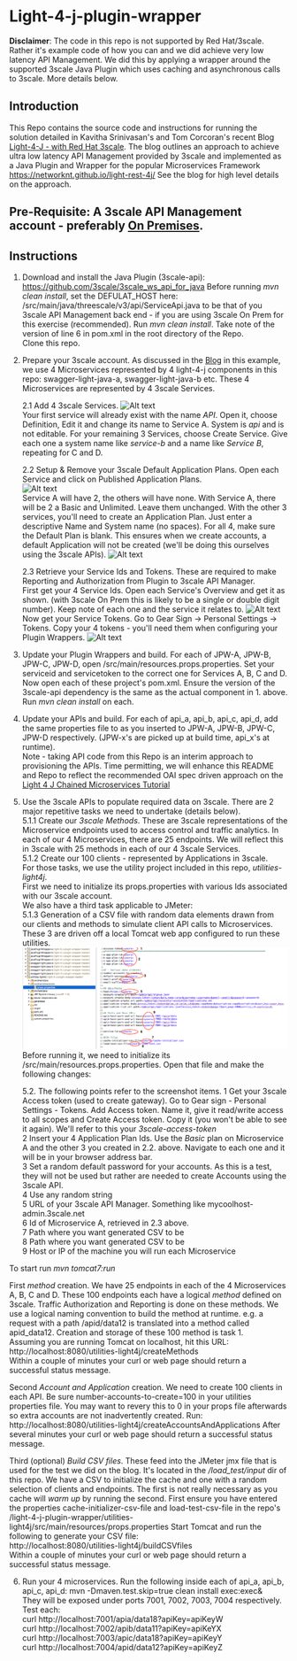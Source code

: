 # Light-4-j-plugin-wrapper

**Disclaimer**: The code in this repo is not supported by Red Hat/3scale. Rather it's example code of how you can and we did achieve very low latency API Management. We did this by applying a wrapper around the supported 3scale Java Plugin which uses caching and asynchronous calls to 3scale. More details below.

## Introduction  
This Repo contains the source code and instructions for running the solution detailed in Kavitha Srinivasan's and Tom Corcoran's recent Blog [Light-4-J - with Red Hat 3scale](http://middlewareblog.redhat.com/2017/07/25/low-latency-api-management-for-microservices-framework-light-4-j-with-red-hat-3scale/). The blog outlines an approach to achieve ultra low latency API Management provided by 3scale and implemented as a Java Plugin and Wrapper for the popular Microservices Framework https://networknt.github.io/light-rest-4j/ See the blog for high level details on the approach.

## Pre-Requisite: A 3scale API Management account - preferably [On Premises](https://support.3scale.net/guides/infrastructure/onpremises20-installation).  

## Instructions
1. Download and install the Java Plugin (3scale-api): https://github.com/3scale/3scale_ws_api_for_java
   Before running *mvn clean install*, set the DEFULAT_HOST here: /src/main/java/threescale/v3/api/ServiceApi.java to be that of you 3scale API Management back end - if you are using 3scale On Prem for this exercise (recommended).
   Run *mvn clean install*.
   Take note of the version of line 6 in pom.xml in the root directory of the Repo.  
   Clone this repo.

2. Prepare your 3scale account.
As discussed in the [Blog](http://middlewareblog.redhat.com/2017/07/25/low-latency-api-management-for-microservices-framework-light-4-j-with-red-hat-3scale/) in this example, we use 4 Microservices represented by 4 light-4-j components in this repo: swagger-light-java-a, swagger-light-java-b etc. These 4 Microservices are represented by 4 3scale Services.  
	  
	2.1 Add 4 3scale Services. ![Alt text](https://github.com/tnscorcoran/light-4-j-plugin-wrapper/blob/master/_images/1-3scaleServices.png)  
	Your first service will already exist with the name *API*. Open it, choose Definition, Edit it and change its name to Service A. System is *api* and is not editable.
	For your remaining 3 Services, choose Create Service. Give each one a system name like *service-b* and a name like *Service B*, repeating for C and D.  
	  
	2.2 Setup & Remove your 3scale Default Application Plans. Open each Service and click on Published Application Plans.  
	![Alt text](https://github.com/tnscorcoran/light-4-j-plugin-wrapper/blob/master/_images/2-Applications-PlansLink.png)  
	Service A will have 2, the others will have none. With Service A, there will be 2 a Basic and Unlimited. Leave them unchanged. With the other 3 services, you'll need to create an Application Plan. Just enter a descriptive Name and System name (no spaces). For all 4, make sure the Default Plan is blank. This ensures when we create accounts, a default Application will not be created (we'll be doing this ourselves using the 3scale APIs).
	![Alt text](https://github.com/tnscorcoran/light-4-j-plugin-wrapper/blob/master/_images/2-Applications-PlansList.png)  
	  
	2.3 Retrieve your Service Ids and Tokens. These are required to make Reporting and Authorization from Plugin to 3scale API Manager.  
	First get your 4 Service Ids. Open each Service's Overview and get it as shown. (with 3scale On Prem this is likely to be a single or double digit number). Keep note of each one and the service it relates to.
	![Alt text](https://github.com/tnscorcoran/light-4-j-plugin-wrapper/blob/master/_images/3-Service-Id.png)  
	Now get your Service Tokens. Go to Gear Sign -> Personal Settings -> Tokens. Copy your 4 tokens - you'll need them when configuring your Plugin Wrappers.
	![Alt text](https://github.com/tnscorcoran/light-4-j-plugin-wrapper/blob/master/_images/4-Service-tokens.png)  
	
3. Update your Plugin Wrappers and build. For each of JPW-A, JPW-B, JPW-C, JPW-D, open /src/main/resources.props.properties. Set your serviceid and servicetoken to the correct one for Services A, B, C and D. Now open each of these project's pom.xml. Ensure the version of the 3scale-api dependency is the same as the actual component in 1. above.  
Run *mvn clean install* on each.
	
4. Update your APIs and build. For each of api_a, api_b, api_c, api_d, add the same properties file to as you inserted to JPW-A, JPW-B, JPW-C, JPW-D respectively. (JPW-x's are picked up at build time, api_x's at runtime).  
Note - taking API code from this Repo is an interim approach to provisioning the APIs. Time permitting, we will enhance this README and Repo to reflect the recommended OAI spec driven approach on the [Light 4 J Chained Microservices Tutorial](https://networknt.github.io/light-rest-4j/tutorial/ms-chain/) 

5. Use the 3scale APIs to populate required data on 3scale. There are 2 major repetitive tasks we need to undertake (details below).  
	5.1.1 Create our *3scale Methods*. These are 3scale representations of the Microservice endpoints used to access control and traffic analytics. In each of our 4 Microservices, there are 25 endpoints. We will reflect this in 3scale with 25 methods in each of our 4 3scale Services.  
	5.1.2 Create our 100 clients - represented by Applications in 3scale.  
For those tasks, we use the utility project included in this repo, *utilities-light4j*.  
First we need to initialize its props.properties with various Ids associated with our 3scale account.  
We also have a third task applicable to JMeter:  
	5.1.3  Generation of a CSV file with random data elements drawn from our clients and methods to simulate client API calls to Microservices.   
These 3 are driven off a local Tomcat web app configured to run these utilities.
![Utilities-props.properties](https://raw.githubusercontent.com/tnscorcoran/light-4-j-plugin-wrapper/master/_images/5-Utilities-props.properties.png)  
Before running it, we need to initialize its /src/main/resources.props.properties. Open that file and make the following changes:

	5.2. The following points refer to the screenshot items. 
	1 Get your 3scale Access token (used to create gateway). Go to Gear sign - Personal Settings - Tokens. Add Access token. Name it, give it read/write access to all scopes and Create Access token. Copy it (you won't be able to see it again). We'll refer to this your *3scale-access-token*   
  	2  Insert your 4 Application Plan Ids. Use the *Basic* plan on Microservice A and the other 3 you created in 2.2. above. Navigate to each one and it will be in your browser address bar.  
  	3  Set a random default password for your accounts. As this is a test, they will not be used but rather are needed to create Accounts using the 3scale API.    
  	4  Use any random string   
  	5  URL of your 3scale API Manager. Something like mycoolhost-admin.3scale.net   
  	6  Id of Microservice A, retrieved in 2.3 above.   
  	7  Path where you want generated CSV to be   
  	8  Path where you want generated CSV to be   
  	9  Host or IP of the machine you will run each Microservice   
  
To start run *mvn tomcat7:run*
	
First *method* creation. We have 25 endpoints in each of the 4 Microservices A, B, C and D. These 100 endpoints each have a logical *method* defined on 3scale. Traffic Authorization and Reporting is done on these methods. We use a logical naming convention to build the method at runtime. e.g. a request with a path /apid/data12 is translated into a method called apid_data12. Creation and storage of these 100 method is task 1.  	
Assuming you are running Tomcat on localhost, hit this URL:  
http://localhost:8080/utilities-light4j/createMethods  
Within a couple of minutes your curl or web page should return a successful status message.
  

Second *Account and Application* creation. We need to create 100 clients in each API. Be sure number-accounts-to-create=100 in your utilities properties file. You may want to revery this to 0 in your props file afterwards so extra accounts are not inadvertently created. 
Run:
http://localhost:8080/utilities-light4j/createAccountsAndApplications
After several minutes your curl or web page should return a successful status message.

Third (optional) *Build CSV files*. These feed into the JMeter jmx file that is used for the test we did on the blog. It's located in the */load_test/input* dir of this repo. We have a CSV to initialize the cache and one with a random selection of clients and endpoints. The first is not really necessary as you cache will *warm up* by running the second.
First ensure you have entered the properties cache-initializer-csv-file and load-test-csv-file in the repo's /light-4-j-plugin-wrapper/utilities-light4j/src/main/resources/props.properties 
Start Tomcat and run the following to generate your CSV file:  
http://localhost:8080/utilities-light4j/buildCSVfiles	
Within a couple of minutes your curl or web page should return a successful status message.

6. Run your 4 microservices. Run the following inside each of api_a, api_b, api_c, api_d:
   mvn -Dmaven.test.skip=true clean install exec:exec&  	
   They will be exposed under ports 7001, 7002, 7003, 7004 respectively. 
   Test each:  
   		curl http://localhost:7001/apia/data18?apiKey=apiKeyW  
   		curl http://localhost:7002/apib/data11?apiKey=apiKeYX  
   		curl http://localhost:7003/apic/data18?apiKey=apiKeyY  
   		curl http://localhost:7004/apid/data12?apiKey=apiKeyZ  
